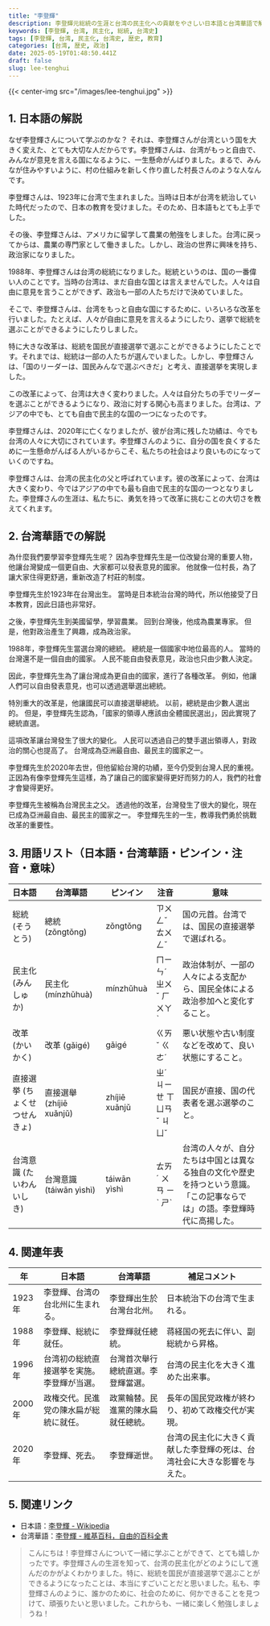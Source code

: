 ```yaml
---
title: "李登輝"
description: 李登輝元総統の生涯と台湾の民主化への貢献をやさしい日本語と台湾華語で解説します。小学生にもわかりやすく、年表や用語集も充実。
keywords: [李登輝, 台湾, 民主化, 総統, 台湾史]
tags: [李登輝, 台湾, 民主化, 台湾史, 歴史, 教育]
categories: [台湾, 歴史, 政治]
date: 2025-05-19T01:48:50.441Z
draft: false
slug: lee-tenghui
---
```


{{< center-img src="/images/lee-tenghui.jpg" >}}

## 1. 日本語の解説

なぜ李登輝さんについて学ぶのかな？ それは、李登輝さんが台湾という国を大きく変えた、とても大切な人だからです。李登輝さんは、台湾がもっと自由で、みんなが意見を言える国になるように、一生懸命がんばりました。まるで、みんなが住みやすいように、村の仕組みを新しく作り直した村長さんのような人なんです。

李登輝さんは、1923年に台湾で生まれました。当時は日本が台湾を統治していた時代だったので、日本の教育を受けました。そのため、日本語もとても上手でした。

その後、李登輝さんは、アメリカに留学して農業の勉強をしました。台湾に戻ってからは、農業の専門家として働きました。しかし、政治の世界に興味を持ち、政治家になりました。

1988年、李登輝さんは台湾の総統になりました。総統というのは、国の一番偉い人のことです。当時の台湾は、まだ自由な国とは言えませんでした。人々は自由に意見を言うことができず、政治も一部の人たちだけで決めていました。

そこで、李登輝さんは、台湾をもっと自由な国にするために、いろいろな改革を行いました。たとえば、人々が自由に意見を言えるようにしたり、選挙で総統を選ぶことができるようにしたりしました。

特に大きな改革は、総統を国民が直接選挙で選ぶことができるようにしたことです。それまでは、総統は一部の人たちが選んでいました。しかし、李登輝さんは、「国のリーダーは、国民みんなで選ぶべきだ」と考え、直接選挙を実現しました。

この改革によって、台湾は大きく変わりました。人々は自分たちの手でリーダーを選ぶことができるようになり、政治に対する関心も高まりました。台湾は、アジアの中でも、とても自由で民主的な国の一つになったのです。

李登輝さんは、2020年に亡くなりましたが、彼が台湾に残した功績は、今でも台湾の人々に大切にされています。李登輝さんのように、自分の国を良くするために一生懸命がんばる人がいるからこそ、私たちの社会はより良いものになっていくのですね。

李登輝さんは、台湾の民主化の父と呼ばれています。彼の改革によって、台湾は大きく変わり、今ではアジアの中でも最も自由で民主的な国の一つとなりました。李登輝さんの生涯は、私たちに、勇気を持って改革に挑むことの大切さを教えてくれます。

## 2. 台湾華語での解説

為什麼我們要學習李登輝先生呢？ 因為李登輝先生是一位改變台灣的重要人物，他讓台灣變成一個更自由、大家都可以發表意見的國家。 他就像一位村長，為了讓大家住得更舒適，重新改造了村莊的制度。

李登輝先生於1923年在台灣出生。 當時是日本統治台灣的時代，所以他接受了日本教育，因此日語也非常好。

之後，李登輝先生到美國留學，學習農業。 回到台灣後，他成為農業專家。 但是，他對政治產生了興趣，成為政治家。

1988年，李登輝先生當選台灣的總統。 總統是一個國家中地位最高的人。 當時的台灣還不是一個自由的國家。 人民不能自由發表意見，政治也只由少數人決定。

因此，李登輝先生為了讓台灣成為更自由的國家，進行了各種改革。 例如，他讓人們可以自由發表意見，也可以透過選舉選出總統。

特別重大的改革是，他讓國民可以直接選舉總統。 以前，總統是由少數人選出的。 但是，李登輝先生認為，「國家的領導人應該由全體國民選出」，因此實現了總統直選。

這項改革讓台灣發生了很大的變化。 人民可以透過自己的雙手選出領導人，對政治的關心也提高了。 台灣成為亞洲最自由、最民主的國家之一。

李登輝先生於2020年去世，但他留給台灣的功績，至今仍受到台灣人民的重視。 正因為有像李登輝先生這樣，為了讓自己的國家變得更好而努力的人，我們的社會才會變得更好。

李登輝先生被稱為台灣民主之父。 透過他的改革，台灣發生了很大的變化，現在已成為亞洲最自由、最民主的國家之一。 李登輝先生的一生，教導我們勇於挑戰改革的重要性。

## 3. 用語リスト（日本語・台湾華語・ピンイン・注音・意味）

| 日本語       | 台湾華語     | ピンイン      | 注音      | 意味                                                                     |
| ----------- | ----------- | ----------- | ----------- | ------------------------------------------------------------------------ |
| 総統 (そうとう)   | 總統 (zǒngtǒng) | zǒngtǒng   | ㄗㄨㄥˇ ㄊㄨㄥˇ   | 国の元首。台湾では、国民の直接選挙で選ばれる。                                                              |
| 民主化 (みんしゅか) | 民主化 (mínzhǔhuà) | mínzhǔhuà | ㄇㄧㄣˊ ㄓㄨˇ ㄏㄨㄚˋ | 政治体制が、一部の人々による支配から、国民全体による政治参加へと変化すること。                                                        |
| 改革 (かいかく)   | 改革 (gǎigé)   | gǎigé     | ㄍㄞˇ ㄍㄜˊ    | 悪い状態や古い制度などを改めて、良い状態にすること。                                                              |
| 直接選挙 (ちょくせつせんきょ) | 直接選舉 (zhíjiē xuǎnjǔ) | zhíjiē xuǎnjǔ | ㄓˊ ㄐㄧㄝ ㄒㄩㄢˇ ㄐㄩˇ | 国民が直接、国の代表者を選ぶ選挙のこと。                                                            |
| 台湾意識 (たいわんいしき) | 台灣意識 (táiwān yìshì) | táiwān yìshì | ㄊㄞˊ ㄨㄢ ㄧˋ ㄕˋ | 台湾の人々が、自分たちは中国とは異なる独自の文化や歴史を持つという意識。「この記事ならでは」の語。李登輝時代に高揚した。 |

## 4. 関連年表

| 年     | 日本語                                                    | 台湾華語                                                     | 補足コメント                                                                   |
| ----- | ------------------------------------------------------- | -------------------------------------------------------- | --------------------------------------------------------------------------- |
| 1923年 | 李登輝、台湾の台北州に生まれる。                                         | 李登輝出生於台灣台北州。                                                | 日本統治下の台湾で生まれる。                                                               |
| 1988年 | 李登輝、総統に就任。                                             | 李登輝就任總統。                                                    | 蒋経国の死去に伴い、副総統から昇格。                                                              |
| 1996年 | 台湾初の総統直接選挙を実施。李登輝が当選。                                  | 台灣首次舉行總統直選。李登輝當選。                                                | 台湾の民主化を大きく進めた出来事。                                                              |
| 2000年 | 政権交代。民進党の陳水扁が総統に就任。                                   | 政黨輪替。民進黨的陳水扁就任總統。                                                | 長年の国民党政権が終わり、初めて政権交代が実現。                                                         |
| 2020年 | 李登輝、死去。                                                 | 李登輝逝世。                                                     | 台湾の民主化に大きく貢献した李登輝の死は、台湾社会に大きな影響を与えた。                                                |

## 5. 関連リンク

*   日本語：[李登輝 - Wikipedia](https://ja.wikipedia.org/wiki/%E6%9D%8E%E7%99%BB%E8%BC%9D)
*   台湾華語：[李登輝 - 維基百科，自由的百科全書](https://zh.wikipedia.org/wiki/%E6%9D%8E%E7%99%BB%E8%BC%9D)

> こんにちは！李登輝さんについて一緒に学ぶことができて、とても嬉しかったです。李登輝さんの生涯を知って、台湾の民主化がどのようにして進んだのかがよくわかりました。特に、総統を国民が直接選挙で選ぶことができるようになったことは、本当にすごいことだと思いました。私も、李登輝さんのように、誰かのために、社会のために、何かできることを見つけて、頑張りたいと思いました。これからも、一緒に楽しく勉強しましょうね！
